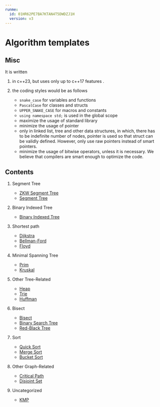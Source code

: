 ```yaml
---
runme:
  id: 01HR62PE7BA7KTAN4T5DWDZJ1H
  version: v3
---
```


# Algorithm templates

## Misc

It is written

1. in c++23, but uses only up to c++17 features .
2. the coding styles would be as follows

   - `snake_case` for variables and functions
   - `PascalCase` for classes and structs
   - `UPPER_SNAKE_CASE` for macros and constants
   - `using namespace std;` is used in the global scope
   - maximize the usage of standard library
   - minimize the usage of pointer
   - only in linked list, tree and other data structures, in which, there has to be indefinite number of nodes, pointer is used so that struct can be validly defined. However, only use raw pointers instead of smart pointers.
   - minimize the usage of bitwise operators, unless it is necessary. We believe that compilers are smart enough to optimize the code.

## Contents

1. Segment Tree

   - [ZKW Segment Tree](./segment_tree/zkw_segment_tree.cxx)
   - [Segment Tree](./segment_tree/segment_tree.cxx)

2. Binary Indexed Tree

   - [Binary Indexed Tree](./binary_indexed_tree/binary_indexed_tree.cxx)

3. Shortest path

   - [Dijkstra](./graph/shortest_path/dijkstra.cxx)
   - [Bellman-Ford](./graph/shortest_path/bellman_ford.cxx)
   - [Floyd](./graph/shortest_path/floyd.cxx)

4. Minimal Spanning Tree

   - [Prim](./graph/minimal_spanning_tree/prim.cxx)
   - [Kruskal](./graph/minimal_spanning_tree/kruskal.cxx)

5. Other Tree-Related

   - [Heap](./tree/heap.cxx)
   - [Trie](./tree/trie.cxx)
   - [Huffman](./tree/huffman.cxx)

6. Bisect

   - [Bisect](./bisect/bisect.cxx)
   - [Binary Search Tree](./bisect/binary_search_tree.cxx)
   - [Red-Black Tree](./bisect/rb_tree.cxx)

7. Sort

   - [Quick Sort](./sort/quick_sort.cxx)
   - [Merge Sort](./sort/merge_sort.cxx)
   - [Bucket Sort](./sort/bucket_sort.cxx)

8. Other Graph-Related

   - [Critical Path](./graph/critical_path.cxx)
   - [Disjoint Set](./graph/disjoint_set.cxx)

9. Uncategorized

   - [KMP](./misc/kmp.cxx)
